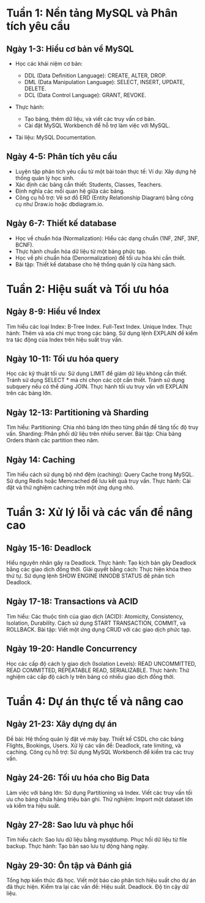 # Tuần 1: Nền tảng MySQL và Phân tích yêu cầu
## Ngày 1-3: Hiểu cơ bản về MySQL
- Học các khái niệm cơ bản:
    + DDL (Data Definition Language): CREATE, ALTER, DROP.
    + DML (Data Manipulation Language): SELECT, INSERT, UPDATE, DELETE.
    + DCL (Data Control Language): GRANT, REVOKE.

- Thực hành:
    + Tạo bảng, thêm dữ liệu, và viết các truy vấn cơ bản.
    + Cài đặt MySQL Workbench để hỗ trợ làm việc với MySQL.
- Tài liệu: MySQL Documentation.

## Ngày 4-5: Phân tích yêu cầu
- Luyện tập phân tích yêu cầu từ một bài toán thực tế:
    Ví dụ: Xây dựng hệ thống quản lý học sinh.
- Xác định các bảng cần thiết: Students, Classes, Teachers.
- Định nghĩa các mối quan hệ giữa các bảng.
- Công cụ hỗ trợ: Vẽ sơ đồ ERD (Entity Relationship Diagram) bằng công cụ như Draw.io hoặc dbdiagram.io.

## Ngày 6-7: Thiết kế database
- Học về chuẩn hóa (Normalization): Hiểu các dạng chuẩn (1NF, 2NF, 3NF, BCNF).
- Thực hành chuẩn hóa dữ liệu từ một bảng phức tạp.
- Học về phi chuẩn hóa (Denormalization) để tối ưu hóa khi cần thiết.
- Bài tập: Thiết kế database cho hệ thống quản lý cửa hàng sách.

# Tuần 2: Hiệu suất và Tối ưu hóa

## Ngày 8-9: Hiểu về Index
Tìm hiểu các loại Index:
B-Tree Index.
Full-Text Index.
Unique Index.
Thực hành:
Thêm và xóa chỉ mục trong các bảng.
Sử dụng lệnh EXPLAIN để kiểm tra tác động của Index trên hiệu suất truy vấn.

## Ngày 10-11: Tối ưu hóa query
Học các kỹ thuật tối ưu:
Sử dụng LIMIT để giảm dữ liệu không cần thiết.
Tránh sử dụng SELECT * mà chỉ chọn các cột cần thiết.
Tránh sử dụng subquery nếu có thể dùng JOIN.
Thực hành tối ưu truy vấn với EXPLAIN trên các bảng lớn.

## Ngày 12-13: Partitioning và Sharding
Tìm hiểu:
Partitioning: Chia nhỏ bảng lớn theo từng phần để tăng tốc độ truy vấn.
Sharding: Phân phối dữ liệu trên nhiều server.
Bài tập:
Chia bảng Orders thành các partition theo năm.

## Ngày 14: Caching
Tìm hiểu cách sử dụng bộ nhớ đệm (caching):
Query Cache trong MySQL.
Sử dụng Redis hoặc Memcached để lưu kết quả truy vấn.
Thực hành:
Cài đặt và thử nghiệm caching trên một ứng dụng nhỏ.

# Tuần 3: Xử lý lỗi và các vấn đề nâng cao
## Ngày 15-16: Deadlock
Hiểu nguyên nhân gây ra Deadlock.
Thực hành:
Tạo kịch bản gây Deadlock bằng các giao dịch đồng thời.
Giải quyết bằng cách:
Thực hiện khóa theo thứ tự.
Sử dụng lệnh SHOW ENGINE INNODB STATUS để phân tích Deadlock.

## Ngày 17-18: Transactions và ACID
Tìm hiểu:
Các thuộc tính của giao dịch (ACID): Atomicity, Consistency, Isolation, Durability.
Cách sử dụng START TRANSACTION, COMMIT, và ROLLBACK.
Bài tập:
Viết một ứng dụng CRUD với các giao dịch phức tạp.

## Ngày 19-20: Handle Concurrency
Học các cấp độ cách ly giao dịch (Isolation Levels):
READ UNCOMMITTED, READ COMMITTED, REPEATABLE READ, SERIALIZABLE.
Thực hành:
Thử nghiệm các cấp độ cách ly trên bảng có nhiều giao dịch đồng thời.

# Tuần 4: Dự án thực tế và nâng cao

## Ngày 21-23: Xây dựng dự án
Đề bài: Hệ thống quản lý đặt vé máy bay.
Thiết kế CSDL cho các bảng Flights, Bookings, Users.
Xử lý các vấn đề: Deadlock, rate limiting, và caching.
Công cụ hỗ trợ:
Sử dụng MySQL Workbench để kiểm tra các truy vấn.

## Ngày 24-26: Tối ưu hóa cho Big Data
Làm việc với bảng lớn:
Sử dụng Partitioning và Index.
Viết các truy vấn tối ưu cho bảng chứa hàng triệu bản ghi.
Thử nghiệm:
Import một dataset lớn và kiểm tra hiệu suất.

## Ngày 27-28: Sao lưu và phục hồi
Tìm hiểu cách:
Sao lưu dữ liệu bằng mysqldump.
Phục hồi dữ liệu từ file backup.
Thực hành:
Tạo bản sao lưu tự động hàng ngày.

## Ngày 29-30: Ôn tập và Đánh giá
Tổng hợp kiến thức đã học.
Viết một báo cáo phân tích hiệu suất cho dự án đã thực hiện.
Kiểm tra lại các vấn đề:
Hiệu suất.
Deadlock.
Độ tin cậy dữ liệu.
